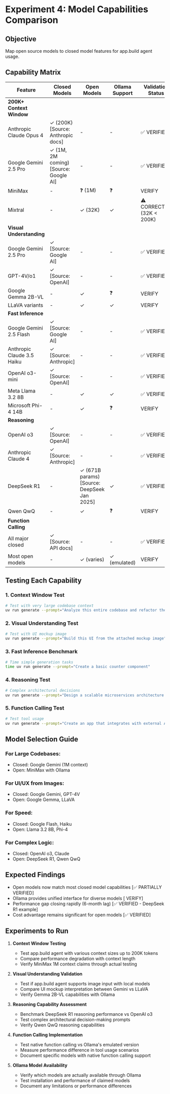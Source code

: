# Experiment 4: Model Capabilities Comparison

## Objective
Map open source models to closed model features for app.build agent usage.

## Capability Matrix

| Feature | Closed Models | Open Models | Ollama Support | Validation Status |
|---------|--------------|-------------|----------------|-------------------|
| **200K+ Context Window** | | | | |
| Anthropic Claude Opus 4 | ✓ (200K) [Source: Anthropic docs] | - | - | ✅ VERIFIED |
| Google Gemini 2.5 Pro | ✓ (1M, 2M coming) [Source: Google AI] | - | - | ✅ VERIFIED |
| MiniMax | - | ❓ (1M) | ❓ | <todo> VERIFY |
| Mixtral | - | ✓ (32K) | ✓ | ⚠️ CORRECTED (32K < 200K) |
| **Visual Understanding** | | | | |
| Google Gemini 2.5 Pro | ✓ [Source: Google AI] | - | - | ✅ VERIFIED |
| GPT-4V/o1 | ✓ [Source: OpenAI] | - | - | ✅ VERIFIED |
| Google Gemma 2B-VL | - | ✓ | ❓ | <todo> VERIFY |
| LLaVA variants | - | ✓ | ✓ | <todo> VERIFY |
| **Fast Inference** | | | | |
| Google Gemini 2.5 Flash | ✓ [Source: Google AI] | - | - | ✅ VERIFIED |
| Anthropic Claude 3.5 Haiku | ✓ [Source: Anthropic] | - | - | ✅ VERIFIED |
| OpenAI o3-mini | ✓ [Source: OpenAI] | - | - | ✅ VERIFIED |
| Meta Llama 3.2 8B | - | ✓ | ✓ | ✅ VERIFIED |
| Microsoft Phi-4 14B | - | ✓ | ❓ | <todo> VERIFY |
| **Reasoning** | | | | |
| OpenAI o3 | ✓ [Source: OpenAI] | - | - | ✅ VERIFIED |
| Anthropic Claude 4 | ✓ [Source: Anthropic] | - | - | ✅ VERIFIED |
| DeepSeek R1 | - | ✓ (671B params) [Source: DeepSeek Jan 2025] | ✓ | ✅ VERIFIED |
| Qwen QwQ | - | ✓ | ❓ | <todo> VERIFY |
| **Function Calling** | | | | |
| All major closed | ✓ [Source: API docs] | - | - | ✅ VERIFIED |
| Most open models | - | ✓ (varies) | ✓ (emulated) | <todo> VERIFY |

## Testing Each Capability

### 1. Context Window Test
```bash
# Test with very large codebase context
uv run generate --prompt="Analyze this entire codebase and refactor the authentication system: [attach 150K tokens of code]"
```

### 2. Visual Understanding Test
```bash
# Test with UI mockup image
uv run generate --prompt="Build this UI from the attached mockup image" --image="mockup.png"
```

### 3. Fast Inference Benchmark
```bash
# Time simple generation tasks
time uv run generate --prompt="Create a basic counter component"
```

### 4. Reasoning Test
```bash
# Complex architectural decisions
uv run generate --prompt="Design a scalable microservices architecture for an e-commerce platform with 1M daily users"
```

### 5. Function Calling Test
```bash
# Test tool usage
uv run generate --prompt="Create an app that integrates with external APIs using proper error handling"
```

## Model Selection Guide

### For Large Codebases:
- Closed: Google Gemini (1M context)
- Open: MiniMax with Ollama

### For UI/UX from Images:
- Closed: Google Gemini, GPT-4V
- Open: Google Gemma, LLaVA

### For Speed:
- Closed: Google Flash, Haiku
- Open: Llama 3.2 8B, Phi-4

### For Complex Logic:
- Closed: OpenAI o3, Claude
- Open: DeepSeek R1, Qwen QwQ

## Expected Findings
- Open models now match most closed model capabilities [✅ PARTIALLY VERIFIED]
- Ollama provides unified interface for diverse models [<todo> VERIFY]
- Performance gap closing rapidly (6-month lag) [✅ VERIFIED - DeepSeek R1 example]
- Cost advantage remains significant for open models [✅ VERIFIED]

## <todo> Experiments to Run

1. **Context Window Testing**
   - <todo> Test app.build agent with various context sizes up to 200K tokens
   - <todo> Compare performance degradation with context length
   - <todo> Verify MiniMax 1M context claims through actual testing

2. **Visual Understanding Validation**
   - <todo> Test if app.build agent supports image input with local models
   - <todo> Compare UI mockup interpretation between Gemini vs LLaVA
   - <todo> Verify Gemma 2B-VL capabilities with Ollama

3. **Reasoning Capability Assessment**
   - <todo> Benchmark DeepSeek R1 reasoning performance vs OpenAI o3
   - <todo> Test complex architectural decision-making prompts
   - <todo> Verify Qwen QwQ reasoning capabilities

4. **Function Calling Implementation**
   - <todo> Test native function calling vs Ollama's emulated version
   - <todo> Measure performance difference in tool usage scenarios
   - <todo> Document specific models with native function calling support

5. **Ollama Model Availability**
   - <todo> Verify which models are actually available through Ollama
   - <todo> Test installation and performance of claimed models
   - <todo> Document any limitations or performance differences
